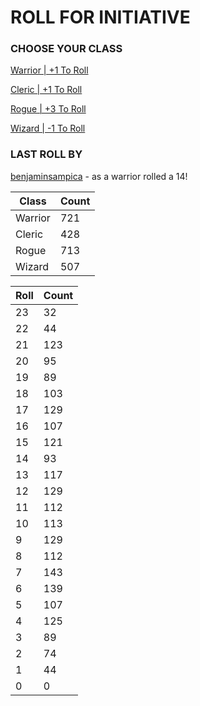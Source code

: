 # ROLL FOR INITIATIVE
### CHOOSE YOUR CLASS

[Warrior | +1 To Roll](https://github.com/benjaminsampica/benjaminsampica/issues/new?title=roll%7Cwarrior&body=Just+click+%27Create%27.)

[Cleric | +1 To Roll](https://github.com/benjaminsampica/benjaminsampica/issues/new?title=roll%7Ccleric&body=Just+click+%27Create%27.)

[Rogue | +3 To Roll](https://github.com/benjaminsampica/benjaminsampica/issues/new?title=roll%7Crogue&body=Just+click+%27Create%27.)

[Wizard | -1 To Roll](https://github.com/benjaminsampica/benjaminsampica/issues/new?title=roll%7Cwizard&body=Just+click+%27Create%27.)
### LAST ROLL BY
[benjaminsampica](https://www.github.com/benjaminsampica) - as a warrior rolled a 14!

|Class|Count|
|-|-|
|Warrior|721|
|Cleric|428|
|Rogue|713|
|Wizard|507|

|Roll|Count|
|-|-|
|23|32
|22|44
|21|123
|20|95
|19|89
|18|103
|17|129
|16|107
|15|121
|14|93
|13|117
|12|129
|11|112
|10|113
|9|129
|8|112
|7|143
|6|139
|5|107
|4|125
|3|89
|2|74
|1|44
|0|0
